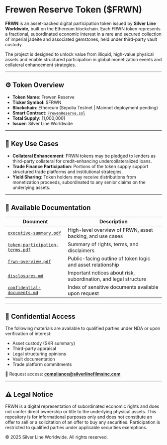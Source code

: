 # Frewen Reserve Token ($FRWN)

**FRWN** is an asset-backed digital participation token issued by **Silver Line Worldwide**, built on the Ethereum blockchain. Each FRWN token represents a fractional, subordinated economic interest in a rare and secured collection of imperial jadeite and associated gemstones, held under third-party vault custody.

The project is designed to unlock value from illiquid, high-value physical assets and enable structured participation in global monetization events and collateral enhancement strategies.

---

## ⚙️ Token Overview

- **Token Name**: Frewen Reserve
- **Ticker Symbol**: $FRWN
- **Blockchain**: Ethereum (Sepolia Testnet | Mainnet deployment pending)
- **Smart Contract**: [`FrewenReserve.sol`](contracts/FrewenReserve2.sol)
- **Total Supply**: [1,000,000]
- **Issuer**: Silver Line Worldwide

---

## 🧩 Key Use Cases

- **Collateral Enhancement**: FRWN tokens may be pledged to lenders as third-party collateral for credit-enhancing undercollateralized loans.
- **Trade Finance Participation**: Portions of the token supply support structured trade platforms and institutional strategies.
- **Yield Sharing**: Token holders may receive distributions from monetization proceeds, subordinated to any senior claims on the underlying assets.

---

## 📄 Available Documentation

| Document | Description |
|----------|-------------|
| [`executive-summary.pdf`](docs/executive-summary.pdf) | High-level overview of FRWN, asset backing, and use cases |
| [`token-participation-terms.pdf`](docs/docs/The_Frewen_Reserve_TokenParticipationAgreement.pdf) | Summary of rights, terms, and disclaimers |
| [`frwn-overview.pdf`](docs/frwn-overview.pdf) | Public-facing outline of token logic and asset relationship |
| [`disclosures.md`](docs/disclosures.md) | Important notices about risk, subordination, and legal structure |
| [`confidential-documents.md`](docs/confidential-documents.md) | Index of sensitive documents available upon request |

---

## 🔐 Confidential Access

The following materials are available to qualified parties under NDA or upon verification of interest:

- Asset custody (SKR summary)
- Third-party appraisal
- Legal structuring opinions
- Vault documentation
- Trade platform commitments

📩 Request access: **compliance@silverlinefilmsinc.com**

---

## ⚠️ Legal Notice

FRWN is a digital representation of subordinated economic rights and does not confer direct ownership or title to the underlying physical assets. This repository is for informational purposes only and does not constitute an offer to sell or a solicitation of an offer to buy any securities. Participation is restricted to qualified parties under applicable securities exemptions.

© 2025 Silver Line Worldwide. All rights reserved.
